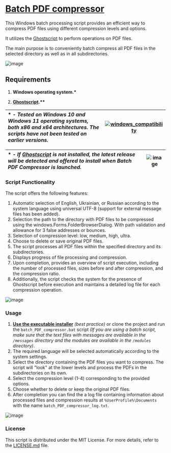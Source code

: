 # [Batch PDF compressor](https://github.com/sergeiown/batch_PDF_compressor/releases)

This Windows batch processing script provides an efficient way to compress PDF files using different compression levels and options. 

It utilizes the [Ghostscript](https://www.ghostscript.com/) to perform operations on PDF files.  

The main purpose is to conveniently batch compress all PDF files in the selected directory as well as in all subdirectories.

![image](https://github.com/sergeiown/batch_PDF_compressor/assets/112722061/4023a1b7-5b51-4f55-91a6-7b34245f0af4)

## Requirements

1. **Windows operating system.\***
   
2. **[Ghostscript](https://www.ghostscript.com/).\*\***

| \* \- *Tested on Windows 10 and Windows 11 operating systems, both x86 and x64 architectures. The scripts have not been tested on earlier versions.* |                       [![windows_compatibility](https://github.com/user-attachments/assets/db2b5487-b5bf-45d9-8948-48bb88162f17)](https://en.wikipedia.org/wiki/List_of_Microsoft_Windows_versions)                       |
| :--- | :---: |

| \* \- *If [Ghostscript](https://www.ghostscript.com/) is not installed, the latest release will be detected and offered to install when Batch PDF Compressor is launched.* |                       ![image](https://github.com/sergeiown/batch_PDF_compressor/assets/112722061/ed8ea024-9edf-43b4-829b-925daa2c9071)                       |
| :--- | :---: |

### Script Functionality

The script offers the following features:

1. Automatic selection of English, Ukrainian, or Russian according to the system language using universal UTF-8 (support for external message files has been added).
2. Selection the path to the directory with PDF files to be compressed using the windows.Forms.FolderBrowserDialog. With path validation and allowance for 3 false addresses or bounces.
3. Selection of compression level: low, medium, high, ultra.
4. Choose to delete or save original PDF files.
5. The script processes all PDF files within the specified directory and its subdirectories.
6. Displays progress of file processing and compression.
7. Upon completion, provides an overview of script execution, including the number of processed files, sizes before and after compression, and the compression ratio.
8. Additionally, the script checks the system for the presence of Ghostscript before execution and maintains a detailed log file for each compression operation.

![image](https://github.com/sergeiown/batch_PDF_compressor/assets/112722061/d01cc59a-68e3-40ae-acbd-68d9529d07ec)

### Usage

1. **[Use the executable installer](https://github.com/sergeiown/batch_PDF_compressor/releases)** *(best practice)* or clone the project and run the `batch_PDF_compressor.bat` script *(If you are using a batch script, make sure that the text files with messages are available in the `/messages` directory and the modules are available in the `/modules` directory)*.
2. The required language will be selected automatically according to the system settings.
3. Select the directory containing the PDF files you want to compress. The script will "look" at the lower levels and process the PDFs in the subdirectories on its own.
4. Select the compression level (1-4) corresponding to the provided options.
5. Choose whether to delete or keep the original PDF files.
6. After completion you can find the a log file containing information about processed files and compression results at `%UserProfile%\Documents` with the name `batch_PDF_compressor_log.txt`.

![image](https://github.com/sergeiown/batch_PDF_compressor/assets/112722061/8c874426-ffab-4d7e-8749-0e70e52fbdb2)

### License

This script is distributed under the MIT License. For more details, refer to the [LICENSE.md](https://github.com/sergeiown/compress_PDF/blob/main/LICENSE.md) file.
